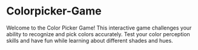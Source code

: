 # Colorpicker-Game

Welcome to the Color Picker Game! 
This interactive game challenges your ability to recognize and pick colors accurately. Test your color perception skills and have fun while learning about different shades and hues.
